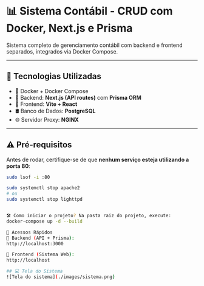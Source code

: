 # 📊 Sistema Contábil - CRUD com Docker, Next.js e Prisma

Sistema completo de gerenciamento contábil com backend e frontend separados, integrados via Docker Compose.

---

## 🚀 Tecnologias Utilizadas

- 🐳 Docker + Docker Compose
- 🔧 Backend: **Next.js (API routes)** com **Prisma ORM**
- 🎨 Frontend: **Vite + React**
- 🛢️ Banco de Dados: **PostgreSQL**
- 🌐 Servidor Proxy: **NGINX**

---

## ⚠️ Pré-requisitos

Antes de rodar, certifique-se de que **nenhum serviço esteja utilizando a porta 80**:

```bash
sudo lsof -i :80

sudo systemctl stop apache2
# ou
sudo systemctl stop lighttpd


🛠️ Como iniciar o projeto? Na pasta raiz do projeto, execute:
docker-compose up -d --build

🔗 Acessos Rápidos
🧠 Backend (API + Prisma):
http://localhost:3000

💼 Frontend (Sistema Web):
http://localhost

## 💻 Tela do Sistema
![Tela do sistema](./images/sistema.png)
